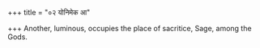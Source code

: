 +++
title = "०२ योनिमेक आ"

+++
Another, luminous, occupies the place of sacritice, Sage, among the Gods.